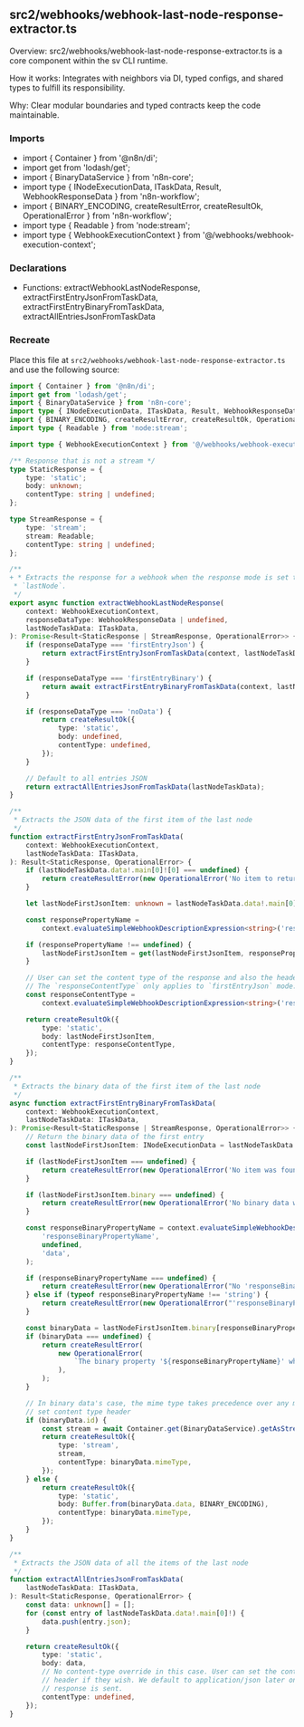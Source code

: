 ## src2/webhooks/webhook-last-node-response-extractor.ts

Overview: src2/webhooks/webhook-last-node-response-extractor.ts is a core component within the sv CLI runtime.

How it works: Integrates with neighbors via DI, typed configs, and shared types to fulfill its responsibility.

Why: Clear modular boundaries and typed contracts keep the code maintainable.

### Imports

- import { Container } from '@n8n/di';
- import get from 'lodash/get';
- import { BinaryDataService } from 'n8n-core';
- import type { INodeExecutionData, ITaskData, Result, WebhookResponseData } from 'n8n-workflow';
- import { BINARY_ENCODING, createResultError, createResultOk, OperationalError } from 'n8n-workflow';
- import type { Readable } from 'node:stream';
- import type { WebhookExecutionContext } from '@/webhooks/webhook-execution-context';

### Declarations

- Functions: extractWebhookLastNodeResponse, extractFirstEntryJsonFromTaskData, extractFirstEntryBinaryFromTaskData, extractAllEntriesJsonFromTaskData

### Recreate

Place this file at `src2/webhooks/webhook-last-node-response-extractor.ts` and use the following source:

```ts
import { Container } from '@n8n/di';
import get from 'lodash/get';
import { BinaryDataService } from 'n8n-core';
import type { INodeExecutionData, ITaskData, Result, WebhookResponseData } from 'n8n-workflow';
import { BINARY_ENCODING, createResultError, createResultOk, OperationalError } from 'n8n-workflow';
import type { Readable } from 'node:stream';

import type { WebhookExecutionContext } from '@/webhooks/webhook-execution-context';

/** Response that is not a stream */
type StaticResponse = {
	type: 'static';
	body: unknown;
	contentType: string | undefined;
};

type StreamResponse = {
	type: 'stream';
	stream: Readable;
	contentType: string | undefined;
};

/**
+ * Extracts the response for a webhook when the response mode is set to
 * `lastNode`.
 */
export async function extractWebhookLastNodeResponse(
	context: WebhookExecutionContext,
	responseDataType: WebhookResponseData | undefined,
	lastNodeTaskData: ITaskData,
): Promise<Result<StaticResponse | StreamResponse, OperationalError>> {
	if (responseDataType === 'firstEntryJson') {
		return extractFirstEntryJsonFromTaskData(context, lastNodeTaskData);
	}

	if (responseDataType === 'firstEntryBinary') {
		return await extractFirstEntryBinaryFromTaskData(context, lastNodeTaskData);
	}

	if (responseDataType === 'noData') {
		return createResultOk({
			type: 'static',
			body: undefined,
			contentType: undefined,
		});
	}

	// Default to all entries JSON
	return extractAllEntriesJsonFromTaskData(lastNodeTaskData);
}

/**
 * Extracts the JSON data of the first item of the last node
 */
function extractFirstEntryJsonFromTaskData(
	context: WebhookExecutionContext,
	lastNodeTaskData: ITaskData,
): Result<StaticResponse, OperationalError> {
	if (lastNodeTaskData.data!.main[0]![0] === undefined) {
		return createResultError(new OperationalError('No item to return was found'));
	}

	let lastNodeFirstJsonItem: unknown = lastNodeTaskData.data!.main[0]![0].json;

	const responsePropertyName =
		context.evaluateSimpleWebhookDescriptionExpression<string>('responsePropertyName');

	if (responsePropertyName !== undefined) {
		lastNodeFirstJsonItem = get(lastNodeFirstJsonItem, responsePropertyName);
	}

	// User can set the content type of the response and also the headers.
	// The `responseContentType` only applies to `firstEntryJson` mode.
	const responseContentType =
		context.evaluateSimpleWebhookDescriptionExpression<string>('responseContentType');

	return createResultOk({
		type: 'static',
		body: lastNodeFirstJsonItem,
		contentType: responseContentType,
	});
}

/**
 * Extracts the binary data of the first item of the last node
 */
async function extractFirstEntryBinaryFromTaskData(
	context: WebhookExecutionContext,
	lastNodeTaskData: ITaskData,
): Promise<Result<StaticResponse | StreamResponse, OperationalError>> {
	// Return the binary data of the first entry
	const lastNodeFirstJsonItem: INodeExecutionData = lastNodeTaskData.data!.main[0]![0];

	if (lastNodeFirstJsonItem === undefined) {
		return createResultError(new OperationalError('No item was found to return'));
	}

	if (lastNodeFirstJsonItem.binary === undefined) {
		return createResultError(new OperationalError('No binary data was found to return'));
	}

	const responseBinaryPropertyName = context.evaluateSimpleWebhookDescriptionExpression<string>(
		'responseBinaryPropertyName',
		undefined,
		'data',
	);

	if (responseBinaryPropertyName === undefined) {
		return createResultError(new OperationalError("No 'responseBinaryPropertyName' is set"));
	} else if (typeof responseBinaryPropertyName !== 'string') {
		return createResultError(new OperationalError("'responseBinaryPropertyName' is not a string"));
	}

	const binaryData = lastNodeFirstJsonItem.binary[responseBinaryPropertyName];
	if (binaryData === undefined) {
		return createResultError(
			new OperationalError(
				`The binary property '${responseBinaryPropertyName}' which should be returned does not exist`,
			),
		);
	}

	// In binary data's case, the mime type takes precedence over any manually
	// set content type header
	if (binaryData.id) {
		const stream = await Container.get(BinaryDataService).getAsStream(binaryData.id);
		return createResultOk({
			type: 'stream',
			stream,
			contentType: binaryData.mimeType,
		});
	} else {
		return createResultOk({
			type: 'static',
			body: Buffer.from(binaryData.data, BINARY_ENCODING),
			contentType: binaryData.mimeType,
		});
	}
}

/**
 * Extracts the JSON data of all the items of the last node
 */
function extractAllEntriesJsonFromTaskData(
	lastNodeTaskData: ITaskData,
): Result<StaticResponse, OperationalError> {
	const data: unknown[] = [];
	for (const entry of lastNodeTaskData.data!.main[0]!) {
		data.push(entry.json);
	}

	return createResultOk({
		type: 'static',
		body: data,
		// No content-type override in this case. User can set the content-type
		// header if they wish. We default to application/json later on when the
		// response is sent.
		contentType: undefined,
	});
}

```
